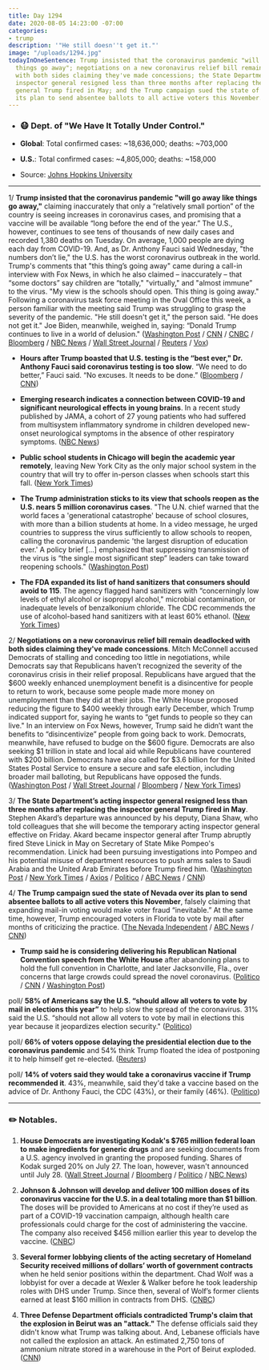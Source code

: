 ```yaml
---
title: Day 1294
date: 2020-08-05 14:23:00 -07:00
categories:
- trump
description: '"He still doesn''t get it."'
image: "/uploads/1294.jpg"
todayInOneSentence: Trump insisted that the coronavirus pandemic "will go away like
  things go away"; negotiations on a new coronavirus relief bill remain deadlocked
  with both sides claiming they've made concessions; the State Department’s acting
  inspector general resigned less than three months after replacing the inspector
  general Trump fired in May; and the Trump campaign sued the state of Nevada over
  its plan to send absentee ballots to all active voters this November.
---
```


* ### 😷 Dept. of "We Have It Totally Under Control."

* **Global**: Total confirmed cases: \~18,636,000; deaths: \~703,000

* **U.S.**: Total confirmed cases: \~4,805,000; deaths: \~158,000

* Source: [Johns Hopkins University](https://coronavirus.jhu.edu/map.html)

---

1/ **Trump insisted that the coronavirus pandemic "will go away like things go away,"** claiming inaccurately that only a “relatively small portion” of the country is seeing increases in coronavirus cases, and promising that a vaccine will be available “long before the end of the year.” The U.S., however, continues to see tens of thousands of new daily cases and recorded 1,380 deaths on Tuesday. On average, 1,000 people are dying each day from COVID-19. And, as Dr. Anthony Fauci said Wednesday, "the numbers don’t lie," the U.S. has the worst coronavirus outbreak in the world. Trump's comments that "this thing’s going away" came during a call-in interview with Fox News, in which he also claimed – inaccurately – that “some doctors” say children are “totally," "virtually," and "almost immune” to the virus. "My view is the schools should open. This thing is going away." Following a coronavirus task force meeting in the Oval Office this week, a person familiar with the meeting said Trump was struggling to grasp the severity of the pandemic. "He still doesn't get it," the person said. "He does not get it." Joe Biden, meanwhile, weighed in, saying: “Donald Trump continues to live in a world of delusion." ([Washington Post](https://www.washingtonpost.com/nation/2020/08/05/coronavirus-covid-live-updates-us/#link-JAZOIEMZ25AP7O3SAIQGITUQOM) / [CNN](https://www.cnn.com/2020/08/05/politics/donald-trump-coronavirus-pandemic-task-force/index.html) / [CNBC](https://www.cnbc.com/2020/08/05/dr-fauci-agrees-the-us-has-the-worst-coronvirus-outbreak-in-the-world-the-numbers-dont-lie.html) / [Bloomberg](https://www.bloomberg.com/news/articles/2020-08-05/trump-says-surging-virus-will-go-away-like-things-go-away?sref=MIBMEEoj) / [NBC News](https://www.nbcnews.com/news/us-news/one-death-every-80-seconds-grim-new-toll-covid-19-n1235890) / [Wall Street Journal](https://www.wsj.com/articles/coronavirus-latest-news-08-05-2020-11596615261) / [Reuters](https://www.reuters.com/article/us-health-coronavirus-usa/new-york-city-erects-quarantine-checkpoints-to-curb-coronavirus-idUSKCN251281) / [Vox](https://www.vox.com/2020/8/5/21355413/trump-fox-and-friends-coronavirus-school-reopening-mail-in-voting))

* **Hours after Trump boasted that U.S. testing is the “best ever," Dr. Anthony Fauci said coronavirus testing is too slow**. “We need to do better,” Fauci said. “No excuses. It needs to be done.” ([Bloomberg](https://www.bloomberg.com/news/articles/2020-08-05/fauci-says-virus-testing-too-slow-as-trump-says-it-s-best-ever?sref=MIBMEEoj) / [CNN](https://www.cnn.com/world/live-news/coronavirus-pandemic-08-05-20-intl/h_539c8c048e47a1beb3048d187cfd198e))

* **Emerging research indicates a connection between COVID-19 and significant neurological effects in young brains**. In a recent study published by JAMA, a cohort of 27 young patients who had suffered from multisystem inflammatory syndrome in children developed new-onset neurological symptoms in the absence of other respiratory symptoms. ([NBC News](https://www.nbcnews.com/health/health-news/covid-19-children-doctors-see-link-between-virus-neurological-side-n1235501))

* **Public school students in Chicago will begin the academic year remotely**, leaving New York City as the only major school system in the country that will try to offer in-person classes when schools start this fall. ([New York Times](https://www.nytimes.com/2020/08/05/world/coronavirus-covid-19.html?action=click&module=Top%20Stories&pgtype=Homepage#link-5cf31fb9))

* **The Trump administration sticks to its view that schools reopen as the U.S. nears 5 million coronavirus cases**. "The U.N. chief warned that the world faces a 'generational catastrophe' because of school closures, with more than a billion students at home. In a video message, he urged countries to suppress the virus sufficiently to allow schools to reopen, calling the coronavirus pandemic 'the largest disruption of education ever.' A policy brief \[...\] emphasized that suppressing transmission of the virus is “the single most significant step” leaders can take toward reopening schools." ([Washington Post](https://www.washingtonpost.com/politics/trump-administration-sticks-to-schools-plan-as-us-nears-5-million-coronavirus-cases/2020/08/04/733e7de8-d68e-11ea-aff6-220dd3a14741_story.html))

* **The FDA expanded its list of hand sanitizers that consumers should avoid to 115**. The agency flagged hand sanitizers with “concerningly low levels of ethyl alcohol or isopropyl alcohol," microbial contamination, or inadequate levels of benzalkonium chloride. The CDC recommends the use of alcohol-based hand sanitizers with at least 60% ethanol. ([New York Times](https://www.nytimes.com/2020/08/04/health/fda-hand-sanitizer-recall.html?action=click&module=Top%20Stories&pgtype=Homepage))

2/ **Negotiations on a new coronavirus relief bill remain deadlocked with both sides claiming they've made concessions**. Mitch McConnell accused Democrats of stalling and conceding too little in negotiations, while Democrats say that Republicans haven’t recognized the severity of the coronavirus crisis in their relief proposal. Republicans have argued that the $600 weekly enhanced unemployment benefit is a disincentive for people to return to work, because some people made more money on unemployment than they did at their jobs. The White House proposed reducing the figure to $400 weekly through early December, which Trump indicated support for, saying he wants to “get funds to people so they can live." In an interview on Fox News, however, Trump said he didn’t want the benefits to “disincentivize” people from going back to work. Democrats, meanwhile, have refused to budge on the $600 figure. Democrats are also seeking $1 trillion in state and local aid while Republicans have countered with $200 billion. Democrats have also called for $3.6 billion for the United States Postal Service to ensure a secure and safe election, including broader mail balloting, but Republicans have opposed the funds. ([Washington Post](https://www.washingtonpost.com/us-policy/2020/08/05/congress-unemployment-trump-stimulus/) / [Wall Street Journal](https://www.wsj.com/articles/mcconnell-schumer-trade-shots-on-pace-of-coronavirus-aid-talks-11596647758?mod=politics_lead_pos4) / [Bloomberg](https://www.bloomberg.com/news/articles/2020-08-05/democrats-demand-more-after-white-house-concessions-on-stimulus?srnd=premium&sref=MIBMEEoj) / [New York Times](https://www.nytimes.com/2020/08/05/world/coronavirus-covid-19.html?action=click&module=Top%20Stories&pgtype=Homepage#link-3fc69fd6))

3/ **The State Department’s acting inspector general resigned less than three months after replacing the inspector general Trump fired in May**. Stephen Akard’s departure was announced by his deputy, Diana Shaw, who told colleagues that she will become the temporary acting inspector general effective on Friday. Akard became inspector general after Trump abruptly fired Steve Linick in May on Secretary of State Mike Pompeo's recommendation. Linick had been pursuing investigations into Pompeo and his potential misuse of department resources to push arms sales to Saudi Arabia and the United Arab Emirates before Trump fired him. ([Washington Post](https://www.washingtonpost.com/national-security/state-department-watchdog-resigns-in-another-shakeup-at-igs-office/2020/08/05/8217c054-d71f-11ea-b9b2-1ea733b97910_story.html) / [New York Times](https://www.nytimes.com/2020/08/05/us/politics/inspector-general-pompeo-state.html) / [Axios](https://www.axios.com/state-department-watchdog-mike-pompeo-f691dfb9-c95b-4c6a-ad0a-7202fc8ee1cf.html) / [Politico](https://www.politico.com/news/2020/08/05/state-department-ig-resigns-391797) / [ABC News](https://abcnews.go.com/Politics/shake-state-depts-acting-inspector-general-resigns-amid/story?id=72188978) / [CNN](https://www.cnn.com/2020/08/05/politics/akard-resigns-state-oig/))

4/ **The Trump campaign sued the state of Nevada over its plan to send absentee ballots to all active voters this November**, falsely claiming that expanding mail-in voting would make voter fraud “inevitable.” At the same time, however, Trump encouraged voters in Florida to vote by mail after months of criticizing the practice. ([The Nevada Independent](https://thenevadaindependent.com/article/trump-campaign-sues-nevada-over-bill-expanding-mail-in-voting-for-general-election) / [ABC News](https://abcnews.go.com/Politics/wireStory/trump-encourages-mail-voting-florida-sues-nevada-72183412) / [CNN](https://www.cnn.com/2020/08/05/politics/trump-campaign-nevada-mail-in-ballots/index.html))

* **Trump said he is considering delivering his Republican National Convention speech from the White House** after  abandoning plans to hold the full convention in Charlotte, and later Jacksonville, Fla., over concerns that large crowds could spread the novel coronavirus. ([Politico](https://www.politico.com/news/2020/08/05/trump-convention-speech-white-house-391752) / [CNN](https://www.cnn.com/2020/08/05/politics/trump-rnc-speech-white-house/index.html) / [Washington Post](https://www.washingtonpost.com/politics/republicans-consider-south-lawn-of-the-white-house-for-donald-trumps-convention-speech/2020/08/04/b53ee898-d695-11ea-9c3b-dfc394c03988_story.html))

poll/ **58% of Americans say the U.S. “should allow all voters to vote by mail in elections this year”** to help slow the spread of the coronavirus. 31% said the U.S. “should not allow all voters to vote by mail in elections this year because it jeopardizes election security." ([Politico](https://www.politico.com/news/2020/08/05/voting-by-mail-elections-poll-391318))

poll/ **66% of voters oppose delaying the presidential election due to the coronavirus pandemic** and 54% think Trump floated the idea of postponing it to help himself get re-elected. ([Reuters](https://www.reuters.com/article/us-usa-election-poll-idUSKCN2511BT))

poll/ **14% of voters said they would take a coronavirus vaccine if Trump recommended it**. 43%, meanwhile, said they'd take a vaccine based on the advice of Dr. Anthony Fauci, the CDC (43%), or their family (46%). ([Politico](https://www.politico.com/news/2020/08/05/coronavirus-vaccine-poll-fauci-trump-391494))

---

### ✏️ Notables.

1. **House Democrats are investigating Kodak's $765 million federal loan to make ingredients for generic drugs** and are seeking documents from a U.S. agency involved in granting the proposed funding. Shares of Kodak surged 20% on July 27. The loan, however, wasn't announced until July 28. ([Wall Street Journal](https://www.wsj.com/articles/lawmakers-seek-records-on-planned-kodak-loan-11596637800?mod=hp_lead_pos6) / [Bloomberg](https://www.bloomberg.com/news/articles/2020-08-05/kodak-s-765-million-u-s-loan-prompts-probe-by-house-democrats?sref=MIBMEEoj) / [Politico](https://www.politico.com/news/2020/08/05/democrats-probe-765m-kodak-loan-391882) / [NBC News](https://www.nbcnews.com/politics/donald-trump/trump-s-perfect-storm-kodak-deal-getting-new-scrutiny-n1235817))

2. **Johnson & Johnson will develop and deliver 100 million doses of its coronavirus vaccine for the U.S. in a deal totaling more than $1 billion**. The doses will be provided to Americans at no cost if they’re used as part of a COVID-19 vaccination campaign, although health care professionals could charge for the cost of administering the vaccine. The company also received $456 million earlier this year to develop the vaccine. ([CNBC](https://www.cnbc.com/2020/08/05/jj-reaches-deal-with-us-for-100-million-doses-of-coronavirus-vaccine-at-more-than-1-billion.html))

3. **Several former lobbying clients of the acting secretary of Homeland Security received millions of dollars’ worth of government contracts** when he held senior positions within the department. Chad Wolf was a lobbyist for over a decade at Wexler & Walker before he took leadership roles with DHS under Trump. Since then, several of Wolf’s former clients earned at least $160 million in contracts from DHS. ([CNBC](https://www.cnbc.com/2020/08/05/former-clients-of-acting-homeland-security-chief-chad-wolf-get-millions-in-dhs-contracts.html))

4. **Three Defense Department officials contradicted Trump's claim that the explosion in Beirut was an "attack."** The defense officials said they didn't know what Trump was talking about. And, Lebanese officials have not called the explosion an attack. An estimated 2,750 tons of ammonium nitrate stored in a warehouse in the Port of Beirut exploded. ([CNN](https://www.cnn.com/2020/08/04/politics/defense-officials-contradict-trump-beirut/))